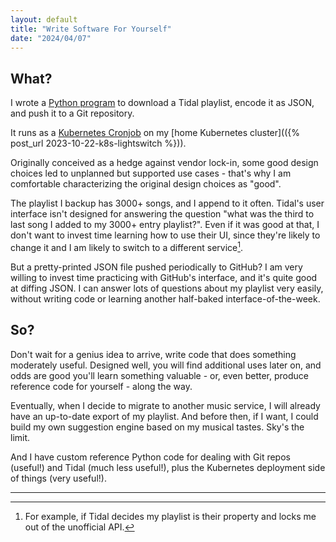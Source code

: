 ```yaml
---
layout: default
title: "Write Software For Yourself"
date: "2024/04/07"
---
```


## What?

I wrote a [Python program](https://github.com/mikepartelow/homeslice/blob/59822ba52a4052941890f0220ba9158a20250c7a/apps/backup-tidal/backup_tidal.py) to download a Tidal playlist, encode it as JSON, and push it to a Git repository.

It runs as a [Kubernetes Cronjob](https://kubernetes.io/docs/concepts/workloads/controllers/cron-jobs/) on my [home Kubernetes cluster](({% post_url 2023-10-22-k8s-lightswitch %})).

Originally conceived as a hedge against vendor lock-in, some good design choices led to unplanned but supported use cases - that's why I am comfortable characterizing the original design choices as "good".

The playlist I backup has 3000+ songs, and I append to it often. Tidal's user interface isn't designed for answering the question "what was the third to last song I added to my 3000+ entry playlist?". Even if it was good at that, I don't want to invest time learning how to use their UI, since they're likely to change it and I am likely to switch to a different service[^for-example].

But a pretty-printed JSON file pushed periodically to GitHub? I am very willing to invest time practicing with GitHub's interface, and it's quite good at diffing JSON. I can answer lots of questions about my playlist very easily, without writing code or learning another half-baked interface-of-the-week.

## So?

Don't wait for a genius idea to arrive, write code that does something moderately useful. Designed well, you will find additional uses later on, and odds are good you'll learn something valuable - or, even better, produce reference code for yourself - along the way.

Eventually, when I decide to migrate to another music service, I will already have an up-to-date export of my playlist. And before then, if I want, I could build my own suggestion engine based on my musical tastes. Sky's the limit.

And I have custom reference Python code for dealing with Git repos (useful!) and Tidal (much less useful!), plus the Kubernetes deployment side of things (very useful!).

---

[^for-example]: For example, if Tidal decides my playlist is their property and locks me out of the unofficial API.
